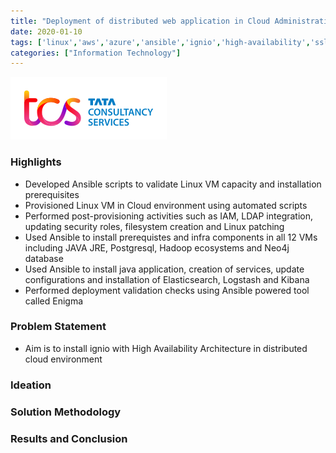 ```yaml
---
title: "Deployment of distributed web application in Cloud Administration"
date: 2020-01-10
tags: ['linux','aws','azure','ansible','ignio','high-availability','ssl','pgpool','hadoop','haproxy','it-automation','bash','postgresql','rabbitmq','kafka','vmware','cloud-computing','distributed-systems','eureka','neo4j','hdfs','yarn','zookeeper','elasticsearch','logstash','kibana','beats']
categories: ["Information Technology"]
---
```

![](./images/tcs-logo.png)
### Highlights
* Developed Ansible scripts to validate Linux VM capacity and installation prerequisites
* Provisioned Linux VM in Cloud environment using automated scripts
* Performed post-provisioning activities such as IAM, LDAP integration, updating security roles, filesystem creation and Linux patching 
* Used Ansible to install prerequistes and infra components in all 12 VMs including JAVA JRE, Postgresql, Hadoop ecosystems and Neo4j database 
* Used Ansible to install java application, creation of services, update configurations and installation of Elasticsearch, Logstash and Kibana
* Performed deployment validation checks using Ansible powered tool called Enigma
<!--more-->


### Problem Statement
* Aim is to install ignio with High Availability Architecture in distributed cloud environment

### Ideation

### Solution Methodology

### Results and Conclusion
